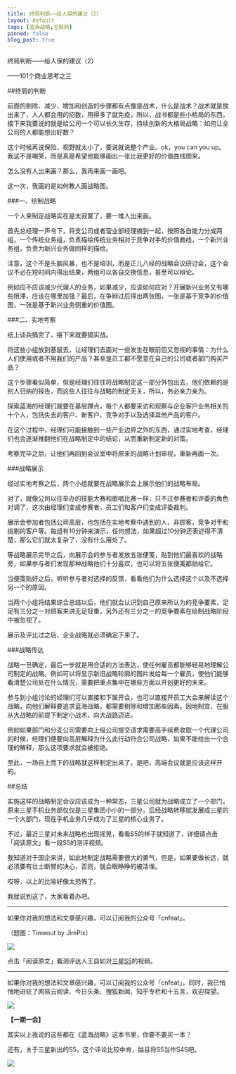 ```yaml
---
title: 终局判断——给人保的建议（2）
layout: default
tags: [蓝海战略,互联网]
pinned: false
blog_post: true
---
```



终局判断——给人保的建议（2）

——101个商业思考之三

##终局的判断

前面的剔除、减少、增加和创造的步骤都有点像是战术，什么是战术？战术就是放出来了，人人都会用的招数，用得多了就免疫，所以，战书都是些小格局的东西，接下来我要说的就是给公司一个可以长久生存，持续创新的大格局战略：如何让全公司的人都能想出好数？

这个时候再说保险，视野就太小了，要说就说整个产业。ok，you can you up。我这不是嘲笑，而是真是希望他能够画出一张比我更好的价值曲线图来。

怎么没有人出来画？那么，我再来画一画吧。

这一次，我画的是如何教人画战略图。

###一、绘制战略

一个人来制定战略实在是太寂寞了，要一堆人出来画。

首先总经理一声令下，将支公司或者营业部经理搞到一起，按照各自能力分成两组，一个传统业务组，负责描绘传统业务相对于竞争对手的价值曲线，一个新兴业务组，负责为新兴业务做同样的描绘。

注意，这个不是头脑风暴，也不是培训，而是正儿八经的战略会议研讨会，这个会议不必在短时间内得出结果，两组可以各自交换信息，甚至可以辩论。

例如应不应该减少代理人的业务，如果减少，应该如何应对？开展新兴业务又有哪些阻滞，应该在哪里加强？最后，在争辩过后得出两张图，一张是基于竞争的价值图，一张是基于新兴业务侧重的价值图。

###二、实地考察

纸上谈兵搞完了，接下来就要搞实战。

将这些小组放到基层去，让经理们去面对一些发生在眼前但又忽视的事情：为什么人们使用或者不用我们的产品？甚至是员工都不愿意在自己的公司或者部门购买产品？

这个步骤看似简单，但是经理们往往将战略制定这一部分外包出去，他们依赖的是别人归纳的报告，而这些人往往与战略的制定无关，所以，务必亲力亲为。

探索蓝海的经理们就要在基层蹲点，每个人都要采访和观察与企业客户业务相关的十个人，包括失去的客户、新客户、竞争对手以及选择其他产品的客户。

在这个过程中，经理们可能接触到一些产业边界之外的东西，通过实地考查，经理们也会逐渐推翻他们在战略制定中的结论，从而重新制定新的对策。

考察完毕之后，让他们再回到会议室中将原来的战略计划审视，重新再画一次。

###战略展示

经过实地考察之后，两个小组就要在战略展示会上展示他们的战略布局。

对了，就像公司以往举办的技能大赛和歌唱比赛一样，只不过参赛者和评委的角色对调了，这次由经理们变成参赛者，员工们和客户们变成评委裁判。

展示会参加者包括公司高层，也包括在实地考察中遇到的人，非顾客，竞争对手和挑剔的客户等。每组有10分钟来演示，任何想法，如果超过10分钟还表述得不清楚，那么它们就太复杂了，没有什么用处了。

等战略展示完毕之后，向展示会的参与者发放五张便笺，贴到他们最喜欢的战略旁，如果参与者们发现那种战略他们十分喜欢，也可以将五张便笺都贴给它。

当便笺贴好之后，听听参与者对选择的反馈，看看他们为什么选择这个以及不选择另一个的原因。

当两个小组将结果综合总结以后，他们就会认识到自己原来所认为的竞争要素，足足有三分之一对顾客来讲无足轻重，另外还有三分之一的竞争要素在绘制战略阶段中被忽视了。

展示及评比过之后，企业战略就必须确定下来了。

###战略传达

战略一旦确定，最后一步就是用合适的方法表达，使任何雇员都能够轻易地理解公司制定的战略。例如可以将显示新旧战略轮廓的图片发给每一个雇员，使他们能够看清楚公司处在什么情况，需要把重点集中在哪些方面以开创更好的未来。

参与到小组讨论的经理们可以直接和下属开会，也可以直接开员工大会来解读这个战略，向他们解释要追求蓝海战略，都需要剔除和增加那些因素，因地制宜，在服从大战略的前提下制定小战术，向大战路迈进。

例如如果部门和分支公司需要向上级公司提交请求需要高手续费收取一个代理公司的时候，经理们便要向高层解释为什么此行动符合公司战略，如果不能给出一个合理的解释，那么这项要求就会被拒绝。

至此，一场自上而下的战略就这样制定出来了，是吧，高端会议就是应该这样开的。

##总结

实施这样的战略制定会议应该成为一种常态，三星公司就为战略成立了一个部门，原来三星手机业务部仅仅是三星集团小小的一部分，后经战略转移就发展成三星的一个大部门，现在手机业务几乎成为了三星的核心业务了。

不过，最近三星对未来战略也出现摇晃，看看S5的样子就知道了，详细请点击「阅读原文」看一段S5的测评视频。

我知道对于国企来讲，如此地制定战略需要很大的勇气，但是，如果要做长远，就必须要有壮士断臂的决心，否则，就会眼睁睁的被活埋。

哎呀，以上的比喻好像太恐怖了。

我就说到这了，大家看着办吧。

----

如果你对我的想法和文章感兴趣，可以订阅我的公众号「cnfeat」。


（题图：Timeout by JimPix）

![](http://cnfeat.qiniudn.com/mHDSX.png)

点击「阅读原文」看测评达人王自如对[三星S5](http://www.zealer.com/post/129)的视频。

-----

如果你对我的想法和文章感兴趣，可以订阅我的公众号「cnfeat」，同时，我已悄悄地进驻了网易云阅读、今日头条、搜狐新闻、知乎专栏和十五言，欢迎探望。

![](http://cnfeat.qiniudn.com/1000.png)

**【一期一会】**

其实以上我说的这些都在《蓝海战略》这本书里，你要不要买一本？

还有，关于三星新出的S5，这个评论比较中肯，姑且将S5当作S4S吧。

![](http://cnfeat.qiniudn.com/%E5%9B%BE%E5%83%8F%202014-07-07-14-31-40.png)



